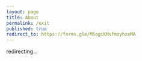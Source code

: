 ```yaml
---
layout: page
title: About
permalink: /exit
published: true
redirect_to: https://forms.gle/M5ogiKMsfmzyhzeMA
---
```


redirecting...
